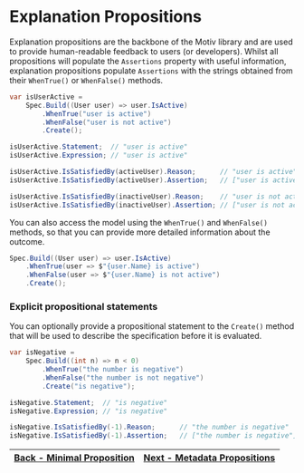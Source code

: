 ﻿# Explanation Propositions

Explanation propositions are the backbone of the Motiv library and are used to provide human-readable feedback to 
users (or developers).
Whilst all propositions will populate the `Assertions` property with useful information, explanation propositions 
populate `Assertions` with the strings obtained from their `WhenTrue()` or `WhenFalse()` methods.
```csharp
var isUserActive =
    Spec.Build((User user) => user.IsActive)
        .WhenTrue("user is active")
        .WhenFalse("user is not active")
        .Create();

isUserActive.Statement;  // "user is active"
isUserActive.Expression; // "user is active"

isUserActive.IsSatisfiedBy(activeUser).Reason;      // "user is active"
isUserActive.IsSatisfiedBy(activeUser).Assertion;   // ["user is active"]

isUserActive.IsSatisfiedBy(inactiveUser).Reason;    // "user is not active"
isUserActive.IsSatisfiedBy(inactiveUser).Assertion; // ["user is not active"]

```
You can also access the model using the `WhenTrue()` and `WhenFalse()` methods, so that you can provide more detailed
information about the outcome.
```csharp
Spec.Build((User user) => user.IsActive)
    .WhenTrue(user => $"{user.Name} is active")
    .WhenFalse(user => $"{user.Name} is not active")
    .Create();
```

### Explicit propositional statements
You can optionally provide a propositional statement to the `Create()` method that will be used to describe the 
specification before it is evaluated.

```csharp
var isNegative =
    Spec.Build((int n) => n < 0)
        .WhenTrue("the number is negative")
        .WhenFalse("the number is not negative")
        .Create("is negative");

isNegative.Statement;  // "is negative"
isNegative.Expression; // "is negative"

isNegative.IsSatisfiedBy(-1).Reason;      // "the number is negative"
isNegative.IsSatisfiedBy(-1).Assertion;   // ["the number is negative"]

```

| [Back - Minimal Proposition](./3.MinimalProposition.md) | [Next - Metadata Propositions](./5.MetadataProposition.md) |
|:---------------------------------:|:----------------------------------------------------------:|
